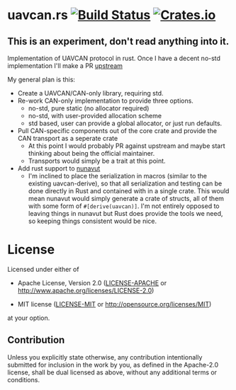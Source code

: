 # uavcan.rs [![Build Status](https://travis-ci.org/UAVCAN/uavcan.rs.svg?branch=master)](https://travis-ci.org/UAVCAN/uavcan.rs) [![Crates.io](https://img.shields.io/crates/UAVCAN/uavcan-core.svg)](https://crates.io/crates/uavcan-core)

## This is an experiment, don't read anything into it.

Implementation of UAVCAN protocol in rust. Once I have a decent no-std implementation I'll make a PR [upstream](https://github.com/UAVCAN/uavcan.rs)

My general plan is this:
- Create a UAVCAN/CAN-only library, requiring std.
- Re-work CAN-only implementation to provide three options.
  - no-std, pure static (no allocator required)
  - no-std, with user-provided allocation scheme
  - std based, user can provide a global allocator, or just run defaults.
- Pull CAN-specific components out of the core crate and provide the CAN transport as a seperate crate
  - At this point I would probably PR against upstream and maybe start thinking about being the
    official maintainer.
  - Transports would simply be a trait at this point.
- Add rust support to [nunavut](https://github.com/UAVCAN/uavcan.rs)
  - I'm inclined to place the serialization in macros (similar to the existing
    uavcan-derive), so that all serialization and testing can be done directly
    in Rust and contained with in a single crate. This would mean nunavut would
    simply generate a crate of structs, all of them with some form of
    `#[derive(uavcan)]`. I'm not entirely opposed to leaving things in nunavut
    but Rust does provide the tools we need, so keeping things consistent would be nice.


# License

Licensed under either of

- Apache License, Version 2.0 ([LICENSE-APACHE](LICENSE-APACHE) or
  http://www.apache.org/licenses/LICENSE-2.0)

- MIT license ([LICENSE-MIT](LICENSE-MIT) or http://opensource.org/licenses/MIT)

at your option.

## Contribution

Unless you explicitly state otherwise, any contribution intentionally submitted
for inclusion in the work by you, as defined in the Apache-2.0 license, shall be
dual licensed as above, without any additional terms or conditions.
